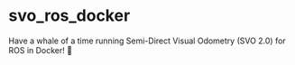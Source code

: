 # svo_ros_docker
Have a whale of a time running Semi-Direct Visual Odometry (SVO 2.0) for ROS in Docker! 🐳
